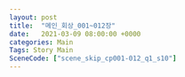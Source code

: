 ```yaml
---
layout: post
title:  "메인_회상_001~012장"
date:   2021-03-09 08:00:00 +0000
categories: Main
Tags: Story Main
SceneCode: ["scene_skip_cp001-012_q1_s10"]
---
```

